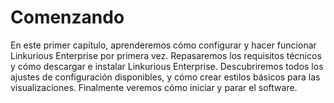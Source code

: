 # Comenzando

En este primer capítulo, aprenderemos cómo configurar y hacer funcionar Linkurious Enterprise por primera vez. Repasaremos los requisitos técnicos y cómo descargar e instalar Linkurious Enterprise. Descubriremos todos los ajustes de configuración disponibles, y cómo crear estilos básicos para las visualizaciones. Finalmente veremos cómo iniciar y parar el software.